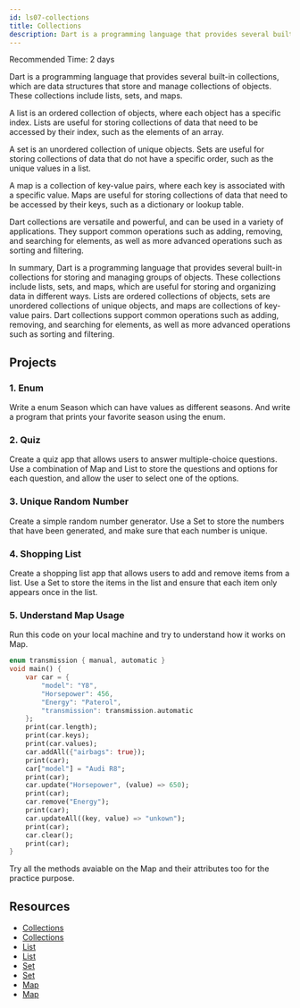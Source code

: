 ```yaml
---
id: ls07-collections
title: Collections
description: Dart is a programming language that provides several built-in collections for storing and managing groups of objects. These collections include lists, sets, and maps, which are useful for storing and organizing data in different ways.
---
```


Recommended Time: 2 days

Dart is a programming language that provides several built-in collections, which are data structures that store and manage collections of objects. These collections include lists, sets, and maps.

A list is an ordered collection of objects, where each object has a specific index. Lists are useful for storing collections of data that need to be accessed by their index, such as the elements of an array.

A set is an unordered collection of unique objects. Sets are useful for storing collections of data that do not have a specific order, such as the unique values in a list.

A map is a collection of key-value pairs, where each key is associated with a specific value. Maps are useful for storing collections of data that need to be accessed by their keys, such as a dictionary or lookup table.

Dart collections are versatile and powerful, and can be used in a variety of applications. They support common operations such as adding, removing, and searching for elements, as well as more advanced operations such as sorting and filtering.

In summary, Dart is a programming language that provides several built-in collections for storing and managing groups of objects. These collections include lists, sets, and maps, which are useful for storing and organizing data in different ways. Lists are ordered collections of objects, sets are unordered collections of unique objects, and maps are collections of key-value pairs. Dart collections support common operations such as adding, removing, and searching for elements, as well as more advanced operations such as sorting and filtering.

## Projects

### 1. Enum

Write a enum Season which can have values as different seasons. And write a program that prints your favorite season using the enum.

### 2. Quiz

Create a quiz app that allows users to answer multiple-choice questions. Use a combination of Map and List to store the questions and options for each question, and allow the user to select one of the options.

### 3. Unique Random Number

Create a simple random number generator. Use a Set to store the numbers that have been generated, and make sure that each number is unique.

### 4. Shopping List

Create a shopping list app that allows users to add and remove items from a list. Use a Set to store the items in the list and ensure that each item only appears once in the list.

### 5. Understand Map Usage

Run this code on your local machine and try to understand how it works on Map.

```dart
enum transmission { manual, automatic }
void main() {
    var car = {
        "model": "Y8",
        "Horsepower": 456,
        "Energy": "Paterol",
        "transmission": transmission.automatic
    };
    print(car.length);
    print(car.keys);
    print(car.values);
    car.addAll({"airbags": true});
    print(car);
    car["model"] = "Audi R8";
    print(car);
    car.update("Horsepower", (value) => 650);
    print(car);
    car.remove("Energy");
    print(car);
    car.updateAll((key, value) => "unkown");
    print(car);
    car.clear();
    print(car);
}
```

Try all the methods avaiable on the Map and their attributes too for the practice purpose.

## Resources

- [Collections](https://dart.dev/guides/libraries/library-tour#collections)
- [Collections](https://www.geeksforgeeks.org/dart-collections/)
- [List](https://dart-tutorial.com/collections/list-in-dart/)
- [List](https://api.dart.dev/stable/2.18.5/dart-core/List-class.html)
- [Set](https://dart-tutorial.com/collections/set-in-dart/)
- [Set](https://api.dart.dev/stable/2.18.5/dart-core/Set-class.html)
- [Map](https://dart-tutorial.com/collections/map-in-dart/)
- [Map](https://api.dart.dev/stable/2.18.5/dart-core/Map-class.html)
